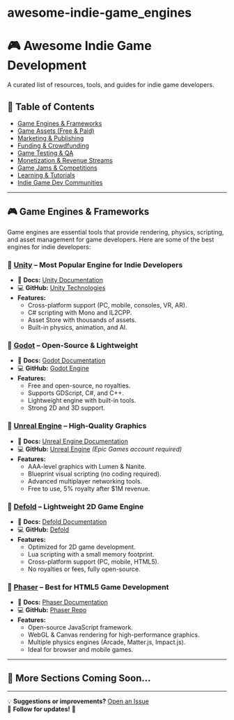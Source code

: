 # awesome-indie-game_engines

# 🎮 Awesome Indie Game Development

A curated list of resources, tools, and guides for indie game developers.  

## 📌 Table of Contents
- [Game Engines & Frameworks](#game-engines--frameworks)
- [Game Assets (Free & Paid)](#game-assets-free--paid)
- [Marketing & Publishing](#marketing--publishing)
- [Funding & Crowdfunding](#funding--crowdfunding)
- [Game Testing & QA](#game-testing--qa)
- [Monetization & Revenue Streams](#monetization--revenue-streams)
- [Game Jams & Competitions](#game-jams--competitions)
- [Learning & Tutorials](#learning--tutorials)
- [Indie Game Dev Communities](#indie-game-dev-communities)

---

## 🎮 Game Engines & Frameworks

Game engines are essential tools that provide rendering, physics, scripting, and asset management for game developers. Here are some of the best engines for indie developers:

### 🔹 [Unity](https://unity.com/) – Most Popular Engine for Indie Developers  
- 📖 **Docs:** [Unity Documentation](https://docs.unity3d.com/Manual/index.html)  
- 💻 **GitHub:** [Unity Technologies](https://github.com/Unity-Technologies)  
- **Features:**
  - Cross-platform support (PC, mobile, consoles, VR, AR).
  - C# scripting with Mono and IL2CPP.
  - Asset Store with thousands of assets.
  - Built-in physics, animation, and AI.

### 🔹 [Godot](https://godotengine.org/) – Open-Source & Lightweight  
- 📖 **Docs:** [Godot Documentation](https://docs.godotengine.org/en/stable/)  
- 💻 **GitHub:** [Godot Engine](https://github.com/godotengine/godot)  
- **Features:**
  - Free and open-source, no royalties.
  - Supports GDScript, C#, and C++.
  - Lightweight engine with built-in tools.
  - Strong 2D and 3D support.

### 🔹 [Unreal Engine](https://www.unrealengine.com/) – High-Quality Graphics  
- 📖 **Docs:** [Unreal Engine Documentation](https://docs.unrealengine.com/)  
- 💻 **GitHub:** [Unreal Engine](https://github.com/EpicGames/UnrealEngine) *(Epic Games account required)*  
- **Features:**
  - AAA-level graphics with Lumen & Nanite.
  - Blueprint visual scripting (no coding required).
  - Advanced multiplayer networking tools.
  - Free to use, 5% royalty after $1M revenue.

### 🔹 [Defold](https://defold.com/) – Lightweight 2D Game Engine  
- 📖 **Docs:** [Defold Documentation](https://defold.com/learn/)  
- 💻 **GitHub:** [Defold](https://github.com/defold/defold)  
- **Features:**
  - Optimized for 2D game development.
  - Lua scripting with a small memory footprint.
  - Cross-platform support (PC, mobile, HTML5).
  - No royalties or fees, fully open-source.

### 🔹 [Phaser](https://phaser.io/) – Best for HTML5 Game Development  
- 📖 **Docs:** [Phaser Documentation](https://photonstorm.github.io/phaser3-docs/)  
- 💻 **GitHub:** [Phaser Repo](https://github.com/photonstorm/phaser)  
- **Features:**
  - Open-source JavaScript framework.
  - WebGL & Canvas rendering for high-performance graphics.
  - Multiple physics engines (Arcade, Matter.js, Impact.js).
  - Ideal for browser and mobile games.

---

## 📌 More Sections Coming Soon...   

---
💡 **Suggestions or improvements?** [Open an Issue](https://github.com/your-repo/issues)  
📢 **Follow for updates!** 🚀  
